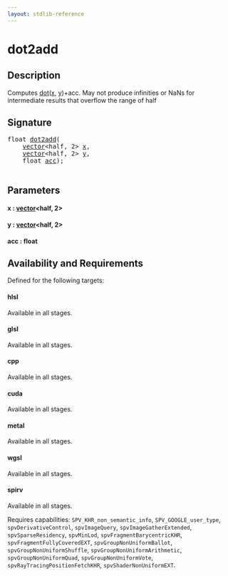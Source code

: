 ```yaml
---
layout: stdlib-reference
---
```


# dot2add

## Description

Computes <span class='code'><a href=".html">dot</a>(<a href=".html#decl-x" class="code_param">x</a>, <a href=".html#decl-y" class="code_param">y</a>)+acc</span>.
May not produce infinities or NaNs for intermediate results that overflow the range of <span class='code'><span class="code_keyword">half</span></span>




## Signature 

<pre>
<span class="code_keyword">float</span> <a href="dot2add.html">dot2add</a>(
    <a href="../types/vector/index.html" class="code_type">vector</a>&lt;<span class="code_keyword">half</span>, 2&gt; <a href="dot2add.html#decl-x" class="code_param">x</a>,
    <a href="../types/vector/index.html" class="code_type">vector</a>&lt;<span class="code_keyword">half</span>, 2&gt; <a href="dot2add.html#decl-y" class="code_param">y</a>,
    <span class="code_keyword">float</span> <a href="dot2add.html#decl-acc" class="code_param">acc</a>);

</pre>

## Parameters

####  <a id="decl-x"></a>x  : [vector](../types/vector/index.html)\<half, 2\>
####  <a id="decl-y"></a>y  : [vector](../types/vector/index.html)\<half, 2\>
####  <a id="decl-acc"></a>acc  : float

## Availability and Requirements

Defined for the following targets:

#### hlsl
Available in all stages.

#### glsl
Available in all stages.

#### cpp
Available in all stages.

#### cuda
Available in all stages.

#### metal
Available in all stages.

#### wgsl
Available in all stages.

#### spirv
Available in all stages.

Requires capabilities: `SPV_KHR_non_semantic_info`, `SPV_GOOGLE_user_type`, `spvDerivativeControl`, `spvImageQuery`, `spvImageGatherExtended`, `spvSparseResidency`, `spvMinLod`, `spvFragmentBarycentricKHR`, `spvFragmentFullyCoveredEXT`, `spvGroupNonUniformBallot`, `spvGroupNonUniformShuffle`, `spvGroupNonUniformArithmetic`, `spvGroupNonUniformQuad`, `spvGroupNonUniformVote`, `spvRayTracingPositionFetchKHR`, `spvShaderNonUniformEXT`.


